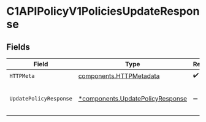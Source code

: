 # C1APIPolicyV1PoliciesUpdateResponse


## Fields

| Field                                                                               | Type                                                                                | Required                                                                            | Description                                                                         |
| ----------------------------------------------------------------------------------- | ----------------------------------------------------------------------------------- | ----------------------------------------------------------------------------------- | ----------------------------------------------------------------------------------- |
| `HTTPMeta`                                                                          | [components.HTTPMetadata](../../models/components/httpmetadata.md)                  | :heavy_check_mark:                                                                  | N/A                                                                                 |
| `UpdatePolicyResponse`                                                              | [*components.UpdatePolicyResponse](../../models/components/updatepolicyresponse.md) | :heavy_minus_sign:                                                                  | The UpdatePolicyResponse message contains the updated policy object.                |